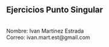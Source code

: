 <h2>Ejercicios Punto Singular</h2> <br>
Nombre: Ivan Martinez Estrada <br>
Correo: ivan.mart.est@gmail.com

